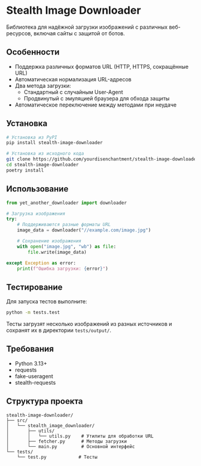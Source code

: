 # Stealth Image Downloader

Библиотека для надёжной загрузки изображений с различных веб-ресурсов, включая сайты с защитой от ботов.

## Особенности

- Поддержка различных форматов URL (HTTP, HTTPS, сокращённые URL)
- Автоматическая нормализация URL-адресов
- Два метода загрузки:
    - Стандартный с случайным User-Agent
    - Продвинутый с эмуляцией браузера для обхода защиты
- Автоматическое переключение между методами при неудаче

## Установка

```bash
# Установка из PyPI
pip install stealth-image-downloader

# Установка из исходного кода
git clone https://github.com/yourdisenchantment/stealth-image-downloader.git
cd stealth-image-downloader
poetry install
```

## Использование

```python
from yet_another_downloader import downloader

# Загрузка изображения
try:
    # Поддерживаются разные форматы URL
    image_data = downloader("//example.com/image.jpg")

    # Сохранение изображения
    with open("image.jpg", "wb") as file:
        file.write(image_data)

except Exception as error:
    print(f"Ошибка загрузки: {error}")
```

## Тестирование

Для запуска тестов выполните:

```bash
python -m tests.test
```

Тесты загрузят несколько изображений из разных источников и сохранят их в директории `tests/output/`.

## Требования

- Python 3.13+
- requests
- fake-useragent
- stealth-requests

## Структура проекта

```
stealth-image-downloader/
├── src/
│   └── stealth_image_downloader/
│       ├── utils/
│       │   └── utils.py    # Утилиты для обработки URL
│       ├── fetcher.py      # Методы загрузки
│       └── main.py         # Основной интерфейс
└── tests/
    └── test.py            # Тесты
```
